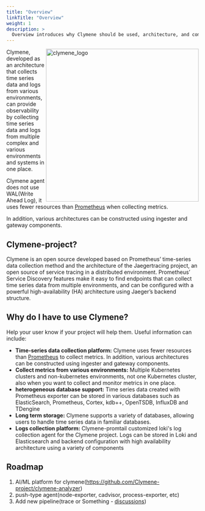 ```yaml
---
title: "Overview"
linkTitle: "Overview"
weight: 1
description: >
  Overview introduces why Clymene should be used, architecture, and components.
---
```

<img align="right" width="400" height="400" src="https://user-images.githubusercontent.com/25188468/148681479-3ddf237c-6e5d-49a1-a517-8b3bfa92f54e.png" alt="clymene_logo">
Clymene, developed as an architecture that collects time series data and logs from various environments, can provide observability by collecting time series data and logs from multiple complex and various environments and systems in one place.

Clymene agent does not use WAL(Write Ahead Log), it uses fewer resources than [Prometheus](https://prometheus.io) when collecting metrics.

In addition, various architectures can be constructed using ingester and gateway components.

## Clymene-project?

Clymene is an open source developed based on Prometheus’ time-series data collection method and the architecture of the Jaegertracing project, an open source of service tracing in a distributed environment. 
Prometheus’ Service Discovery features make it easy to find endpoints that can collect time series data from multiple environments, and can be configured with a powerful high-availability (HA) architecture using Jaeger’s backend structure.

## Why do I have to use Clymene?

Help your user know if your project will help them. Useful information can include: 

- **Time-series data collection platform:** Clymene uses fewer resources than [Prometheus](https://prometheus.io) to collect metrics. In addition, various architectures can be constructed using ingester and gateway components.
- **Collect metrics from various environments:** Multiple Kubernetes clusters and non-kubernetes environments, not one Kubernetes cluster, also when you want to collect and monitor metrics in one place.
- **heterogeneous database support:** Time series data created with Prometheus exporter can be stored in various databases such as ElasticSearch, Prometheus, Cortex, kdb++, OpenTSDB, InfluxDB and TDengine
- **Long term storage:** Clymene supports a variety of databases, allowing users to handle time series data in familiar databases.
- **Logs collection platform:** Clymene-promtail customized loki's log collection agent for the Clymene project. Logs can be stored in Loki and Elasticsearch and backend configuration with high availability architecture using a variety of components


## Roadmap
1. AI/ML platform for clymene(https://github.com/Clymene-project/clymene-analyzer)
2. push-type agent(node-exporter, cadvisor, process-exporter, etc)
3. Add new pipeline(trace or Something - [discussions](https://github.com/Clymene-project/Clymene/discussions))

